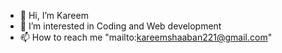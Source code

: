 - 👋 Hi, I’m Kareem
- 👀 I’m interested in Coding and Web development
- 📫 How to reach me "mailto:kareemshaaban221@gmail.com"

<!---
kareemkemo123/kareemkemo123 is a ✨ special ✨ repository because its `README.md` (this file) appears on your GitHub profile.
You can click the Preview link to take a look at your changes.
--->
